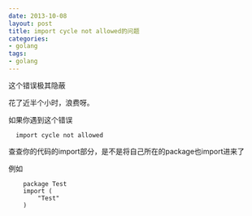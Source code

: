 ```yaml
---
date: 2013-10-08
layout: post
title: import cycle not allowed的问题
categories:
- golang
tags:
- golang
---
```


这个错误极其隐蔽

花了近半个小时，浪费呀。

如果你遇到这个错误

      import cycle not allowed 

查查你的代码的import部分，是不是将自己所在的package也import进来了

例如

        package Test
        import (
            "Test"
        )
